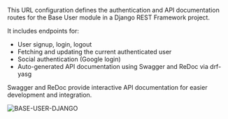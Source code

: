 This URL configuration defines the authentication and API documentation routes
for the Base User module in a Django REST Framework project.

It includes endpoints for:
- User signup, login, logout
- Fetching and updating the current authenticated user
- Social authentication (Google login)
- Auto-generated API documentation using Swagger and ReDoc via drf-yasg

Swagger and ReDoc provide interactive API documentation for easier development
and integration.

![BASE-USER-DJANGO](https://github.com/user-attachments/assets/153fab7d-f443-4a41-82cc-9c3daa27ce67)
